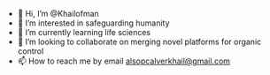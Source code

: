 - 👋 Hi, I’m @Khailofman
- 👀 I’m interested in safeguarding humanity 
- 🌱 I’m currently learning life sciences 
- 💞️ I’m looking to collaborate on merging novel platforms for organic control
- 📫 How to reach me by email alsopcalverkhail@gmail.com 

<!---
Khailofman/Khailofman is a ✨ special ✨ repository because its `README.md` (this file) appears on your GitHub profile.
You can click the Preview link to take a look at your changes.
--->
